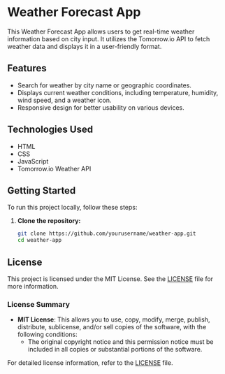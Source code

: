 # Weather Forecast App

This Weather Forecast App allows users to get real-time weather information based on city input. It utilizes the Tomorrow.io API to fetch weather data and displays it in a user-friendly format.

## Features

- Search for weather by city name or geographic coordinates.
- Displays current weather conditions, including temperature, humidity, wind speed, and a weather icon.
- Responsive design for better usability on various devices.

## Technologies Used

- HTML
- CSS
- JavaScript
- Tomorrow.io Weather API

## Getting Started

To run this project locally, follow these steps:

1. **Clone the repository:**

   ```bash
   git clone https://github.com/yourusername/weather-app.git
   cd weather-app

## License

This project is licensed under the MIT License. See the [LICENSE](LICENSE,md) file for more information.

### License Summary

- **MIT License**: This allows you to use, copy, modify, merge, publish, distribute, sublicense, and/or sell copies of the software, with the following conditions:
  - The original copyright notice and this permission notice must be included in all copies or substantial portions of the software.

For detailed license information, refer to the [LICENSE](LICENSE.md) file.
